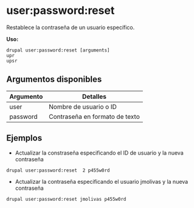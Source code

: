 # user:password:reset
Restablece la contraseña de un usuario específico.

**Uso:**
```
drupal user:password:reset [arguments]
upr
upsr
```

## Argumentos disponibles
Argumento | Detalles
---------|-------------
user | Nombre de usuario o ID
password | Contraseña en formato de texto

## Ejemplos
* Actualizar la constraseña especificando el ID de usuario y la nueva contraseña
```
drupal user:password:reset  2 p455w0rd
```
* Actualizar la contraseña especificando el usuario jmolivas y la nueva contraseña
```
drupal user:password:reset jmolivas p455w0rd
```
